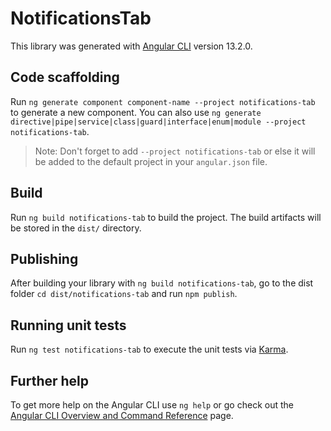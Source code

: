 # NotificationsTab

This library was generated with [Angular CLI](https://github.com/angular/angular-cli) version 13.2.0.

## Code scaffolding

Run `ng generate component component-name --project notifications-tab` to generate a new component. You can also use `ng generate directive|pipe|service|class|guard|interface|enum|module --project notifications-tab`.
> Note: Don't forget to add `--project notifications-tab` or else it will be added to the default project in your `angular.json` file. 

## Build

Run `ng build notifications-tab` to build the project. The build artifacts will be stored in the `dist/` directory.

## Publishing

After building your library with `ng build notifications-tab`, go to the dist folder `cd dist/notifications-tab` and run `npm publish`.

## Running unit tests

Run `ng test notifications-tab` to execute the unit tests via [Karma](https://karma-runner.github.io).

## Further help

To get more help on the Angular CLI use `ng help` or go check out the [Angular CLI Overview and Command Reference](https://angular.io/cli) page.

